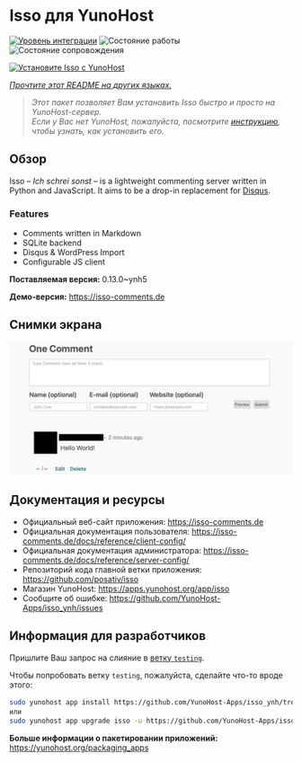 <!--
Важно: этот README был автоматически сгенерирован <https://github.com/YunoHost/apps/tree/master/tools/readme_generator>
Он НЕ ДОЛЖЕН редактироваться вручную.
-->

# Isso для YunoHost

[![Уровень интеграции](https://dash.yunohost.org/integration/isso.svg)](https://ci-apps.yunohost.org/ci/apps/isso/) ![Состояние работы](https://ci-apps.yunohost.org/ci/badges/isso.status.svg) ![Состояние сопровождения](https://ci-apps.yunohost.org/ci/badges/isso.maintain.svg)

[![Установите Isso с YunoHost](https://install-app.yunohost.org/install-with-yunohost.svg)](https://install-app.yunohost.org/?app=isso)

*[Прочтите этот README на других языках.](./ALL_README.md)*

> *Этот пакет позволяет Вам установить Isso быстро и просто на YunoHost-сервер.*  
> *Если у Вас нет YunoHost, пожалуйста, посмотрите [инструкцию](https://yunohost.org/install), чтобы узнать, как установить его.*

## Обзор

Isso – *Ich schrei sonst* – is a lightweight commenting server written in Python and JavaScript. It aims to be a drop-in replacement for
[Disqus](http://disqus.com).

### Features

- Comments written in Markdown
- SQLite backend
- Disqus & WordPress Import
- Configurable JS client 

**Поставляемая версия:** 0.13.0~ynh5

**Демо-версия:** <https://isso-comments.de>

## Снимки экрана

![Снимок экрана Isso](./doc/screenshots/example.jpg)

## Документация и ресурсы

- Официальный веб-сайт приложения: <https://isso-comments.de>
- Официальная документация пользователя: <https://isso-comments.de/docs/reference/client-config/>
- Официальная документация администратора: <https://isso-comments.de/docs/reference/server-config/>
- Репозиторий кода главной ветки приложения: <https://github.com/posativ/isso>
- Магазин YunoHost: <https://apps.yunohost.org/app/isso>
- Сообщите об ошибке: <https://github.com/YunoHost-Apps/isso_ynh/issues>

## Информация для разработчиков

Пришлите Ваш запрос на слияние в [ветку `testing`](https://github.com/YunoHost-Apps/isso_ynh/tree/testing).

Чтобы попробовать ветку `testing`, пожалуйста, сделайте что-то вроде этого:

```bash
sudo yunohost app install https://github.com/YunoHost-Apps/isso_ynh/tree/testing --debug
или
sudo yunohost app upgrade isso -u https://github.com/YunoHost-Apps/isso_ynh/tree/testing --debug
```

**Больше информации о пакетировании приложений:** <https://yunohost.org/packaging_apps>

